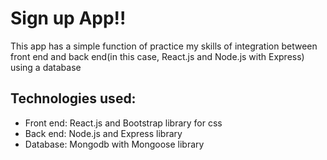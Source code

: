 # Sign up App!!

This app has a simple function of practice my skills of integration between front end and back end(in this case, React.js and Node.js with Express) using a database

## Technologies used:
  - Front end: React.js and Bootstrap library for css
  - Back end: Node.js and Express library
  - Database: Mongodb with Mongoose library
